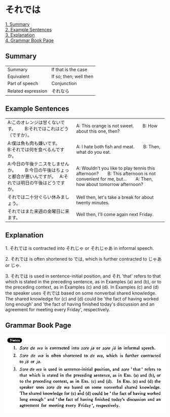 # それでは

[1. Summary](#summary)<br>
[2. Example Sentences](#example-sentences)<br>
[3. Explanation](#explanation)<br>
[4. Grammar Book Page](#grammar-book-page)<br>


## Summary

<table><tr>   <td>Summary</td>   <td>If that is the case</td></tr><tr>   <td>Equivalent</td>   <td>If so; then; well then</td></tr><tr>   <td>Part of speech</td>   <td>Conjunction</td></tr><tr>   <td>Related expression</td>   <td>それなら</td></tr></table>

## Example Sentences

<table><tr>   <td>A:このオレンジは甘くないです。  B:それではこれはどう（ですか）。</td>   <td>A: This orange is not sweet.&emsp;&emsp;B: How about this one, then?</td></tr><tr>   <td>A:僕は魚も肉も嫌いです。  B:それでは何を食べるんですか。</td>   <td>A: I hate both fish and meat.&emsp;&emsp;B: Then, what do you eat.</td></tr><tr>   <td>A:今日の午後テニスをしませんか。  B:今日の午後はちょっと都合が悪いんですが。&nbsp;&nbsp;&nbsp;A:それでは明日の午後はどうですか。</td>   <td>A: Wouldn't you like to play tennis this afternoon?&emsp;&emsp;B: This afternoon is not convenient for me, but...&emsp;&emsp;A: Then, how about tomorrow afternoon?</td></tr><tr>   <td>それでは二十分ぐらい休みましょう。</td>   <td>Well then, let's take a break for about twenty minutes.</td></tr><tr>   <td>それではまた来週の金曜日に来ます。</td>   <td>Well then, I'll come again next Friday.</td></tr></table>

## Explanation

<p>1. <span class="cloze">それでは</span> is contracted into <span class="cloze">それじゃ</span> or <span class="cloze">それじゃあ</span> in informal speech.</p>  <p>2. <span class="cloze">それでは</span> is often shortened to <span class="cloze">では</span>, which is further contracted to <span class="cloze">じゃあ</span> or <span class="cloze">じゃ</span>.</p>  <p>3. <span class="cloze">それでは</span> is used in sentence-initial position, and <span class="cloze">それ</span> 'that' refers to that which is stated in the preceding sentence, as in Examples (a) and (b), or to the preceding context, as in Examples (c) and (d). In Examples (c) and (d) the speaker uses <span class="cloze">それでは</span> based on some nonverbal shared knowledge. The shared knowledge for (c) and (d) could be 'the fact of having worked long enough' and 'the fact of having finished today's discussion and an agreement for meeting every Friday', respectively.</p>

## Grammar Book Page

![](../img/Basicそれでは.png)

